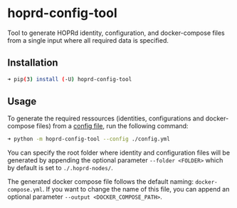 # hoprd-config-tool


Tool to generate HOPRd identity, configuration, and docker-compose files from a single input where all required data is specified.

## Installation
```bash
➜ pip(3) install (-U) hoprd-config-tool
```

## Usage
To generate the required ressources (identities, configurations and docker-compose files) from a [config file](./example.config.yml), run the following command:

```sh
➜ python -m hoprd-config-tool --config ./config.yml
```

You can specify the root folder where identity and configuration files will be generated by appending the optional parameter `--folder <FOLDER>` which by default is set to `./.hoprd-nodes/`.

The generated docker compose file follows the default naming: `docker-compose.yml`. If you want to change the name of this file, you can append an optional parameter `--output <DOCKER_COMPOSE_PATH>`.